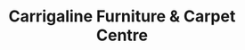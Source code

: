 ---
title: "Carrigaline Furniture & Carpet Centre"
url: /carrigaline/carrigaline-furniture-und-carpet-centre/
shop: Möbel
---